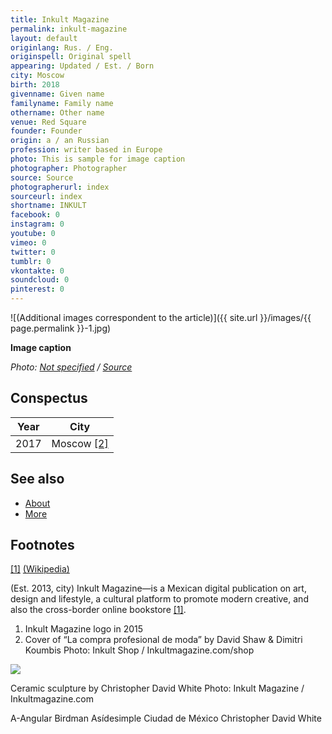 ```yaml
---
title: Inkult Magazine
permalink: inkult-magazine
layout: default
originlang: Rus. / Eng.
originspell: Original spell
appearing: Updated / Est. / Born
city: Moscow
birth: 2018
givenname: Given name
familyname: Family name
othername: Other name
venue: Red Square
founder: Founder
origin: a / an Russian
profession: writer based in Europe
photo: This is sample for image caption
photographer: Photographer
source: Source
photographerurl: index
sourceurl: index
shortname: INKULT
facebook: 0
instagram: 0
youtube: 0
vimeo: 0
twitter: 0
tumblr: 0
vkontakte: 0
soundcloud: 0
pinterest: 0
---
```


![(Additional images correspondent to the article)]({{ site.url }}/images/{{ page.permalink }}-1.jpg)

**Image caption**

*Photo: [Not specified](index) / [Source](index)*

## Сonspectus

|Year|City|
|-|-|
|2017|Moscow <span id="a2">[\[2\]](#f2)</span>|

## See also

+ [About](index)
+ [More](index)

## Footnotes

[[1]](#a1) <span id="f1"></span> [(Wikipedia)](index)


(Est. 2013, city) Inkult Magazine—is a Mexican digital publication on art, design and lifestyle, a cultural platform to promote modern creative, and also the cross-border online bookstore <span id="a1">[\[1\]](#f1)</span>.


1. Inkult Magazine logo in 2015
2. Cover of  “La compra profesional de moda” by David Shaw & Dimitri Koumbis
Photo: Inkult Shop / Inkultmagazine.com/shop


![](/encyclopedia/images/ceramic.jpg)

Ceramic sculpture by Christopher David White
Photo: Inkult Magazine / Inkultmagazine.com

A-Angular
Birdman
Asídesimple
Ciudad de México
Christopher David White
